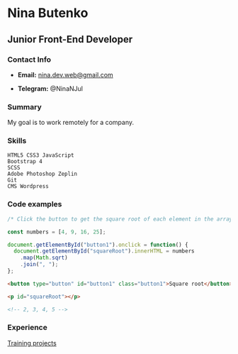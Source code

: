 # Nina Butenko

## Junior Front-End Developer

### Contact Info

* **Email:** nina.dev.web@gmail.com
  
* **Telegram:** @NinaNJul

### Summary

My goal is to work remotely for a company.

### Skills

    HTML5 CSS3 JavaScript
    Bootstrap 4
    SCSS
    Adobe Photoshop Zeplin 
    Git  
    CMS Wordpress    

### Code examples

~~~javascript
/* Click the button to get the square root of each element in the array. */

const numbers = [4, 9, 16, 25];

document.getElementById("button1").onclick = function() {
  document.getElementById("squareRoot").innerHTML = numbers
    .map(Math.sqrt)
    .join(", ");
};
~~~

~~~html
<button type="button" id="button1" class="button1">Square root</button>

<p id="squareRoot"></p>

<!-- 2, 3, 4, 5 -->
~~~

### Experience

[Training projects](https://github.com/NJul/My-projects)

